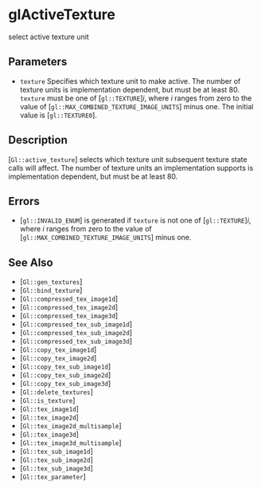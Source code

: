 # glActiveTexture
select active texture unit

## Parameters
- `texture`
  Specifies which texture unit to make active. The number of texture
  units is implementation dependent, but must be at least 80. `texture`
  must be one of [`gl::TEXTURE`]*i*, where *i* ranges from zero to the
  value of [`gl::MAX_COMBINED_TEXTURE_IMAGE_UNITS`] minus one. The
  initial value is [`gl::TEXTURE0`].

## Description
[`Gl::active_texture`] selects which texture unit subsequent texture
  state calls will affect. The number of texture units an implementation
  supports is implementation dependent, but must be at least 80.

## Errors
- [`gl::INVALID_ENUM`] is generated if `texture` is not one of
  [`gl::TEXTURE`]*i*, where *i* ranges from zero to the value of
  [`gl::MAX_COMBINED_TEXTURE_IMAGE_UNITS`] minus one.

## See Also
- [`Gl::gen_textures`]
- [`Gl::bind_texture`]
- [`Gl::compressed_tex_image1d`]
- [`Gl::compressed_tex_image2d`]
- [`Gl::compressed_tex_image3d`]
- [`Gl::compressed_tex_sub_image1d`]
- [`Gl::compressed_tex_sub_image2d`]
- [`Gl::compressed_tex_sub_image3d`]
- [`Gl::copy_tex_image1d`]
- [`Gl::copy_tex_image2d`]
- [`Gl::copy_tex_sub_image1d`]
- [`Gl::copy_tex_sub_image2d`]
- [`Gl::copy_tex_sub_image3d`]
- [`Gl::delete_textures`]
- [`Gl::is_texture`]
- [`Gl::tex_image1d`]
- [`Gl::tex_image2d`]
- [`Gl::tex_image2d_multisample`]
- [`Gl::tex_image3d`]
- [`Gl::tex_image3d_multisample`]
- [`Gl::tex_sub_image1d`]
- [`Gl::tex_sub_image2d`]
- [`Gl::tex_sub_image3d`]
- [`Gl::tex_parameter`]
